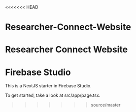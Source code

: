 <<<<<<< HEAD
# Researcher-Connect-Website
Researcher Connect Website
=======
# Firebase Studio

This is a NextJS starter in Firebase Studio.

To get started, take a look at src/app/page.tsx.
>>>>>>> source/master
